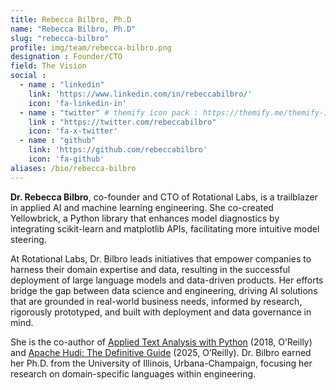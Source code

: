 ```yaml
---
title: Rebecca Bilbro, Ph.D
name: "Rebecca Bilbro, Ph.D"
slug: "rebecca-bilbro"
profile: img/team/rebecca-bilbro.png
designation : Founder/CTO
field: The Vision
social :
  - name : "linkedin"
    link: 'https://www.linkedin.com/in/rebeccabilbro/'
    icon: 'fa-linkedin-in'
  - name : "twitter" # themify icon pack : https://themify.me/themify-icons
    link : "https://twitter.com/rebeccabilbro"
    icon: 'fa-x-twitter'
  - name : "github"
    link: 'https://github.com/rebeccabilbro'
    icon: 'fa-github'
aliases: /bio/rebecca-bilbro
---
```

**Dr. Rebecca Bilbro**, co-founder and CTO of Rotational Labs, is a trailblazer in applied AI and machine learning engineering. She co-created Yellowbrick, a Python library that enhances model diagnostics by integrating scikit-learn and matplotlib APIs, facilitating more intuitive model steering. 

At Rotational Labs, Dr. Bilbro leads initiatives that empower companies to harness their domain expertise and data, resulting in the successful deployment of large language models and data-driven products. Her efforts bridge the gap between data science and engineering, driving AI solutions that are grounded in real-world business needs, informed by research, rigorously prototyped, and built with deployment and data governance in mind. 

She is the co-author of [Applied Text Analysis with Python](https://www.oreilly.com/library/view/applied-text-analysis/9781491963036/) (2018, O’Reilly) and [Apache Hudi: The Definitive Guide](https://www.oreilly.com/library/view/apache-hudi-the/9781098173821/) (2025, O’Reilly). Dr. Bilbro earned her Ph.D. from the University of Illinois, Urbana-Champaign, focusing her research on domain-specific languages within engineering.
